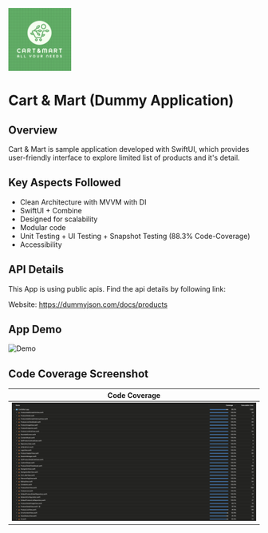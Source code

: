 <p align="left">
  <img src="ReadMeResources/CartAndMartLogo.png" width="25%">
</p>

# Cart & Mart (Dummy Application)

## Overview
Cart & Mart is sample application developed with SwiftUI, which provides user-friendly interface to explore limited list of products and it's detail.

## Key Aspects Followed
- Clean Architecture with MVVM with DI
- SwiftUI + Combine
- Designed for scalability 
- Modular code
- Unit Testing + UI Testing + Snapshot Testing (88.3% Code-Coverage)
- Accessibility

## API Details

This App is using public apis. Find the api details by following link:

Website: https://dummyjson.com/docs/products

## App Demo
<img src="ReadMeResources/CartAndMart.gif" alt="Demo" width="300">

## Code Coverage Screenshot

| Code Coverage                             |
| -------------------------------------- |
| ![Code Coverage](ReadMeResources/Coverage.png) |
